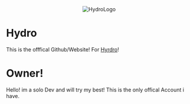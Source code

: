 <div align="center">
  <img src="https://github.com/user-attachments/assets/0014e111-c418-42a9-834e-5c9ff7ad048f" alt="HydroLogo" />
</div>

# Hydro
This is the offfical Github/Website! For [Hyrdro](https://discord.gg/zJYQHsdC)!

# Owner!
Hello! im a solo Dev and will try my best! This is the only offical Account i have.
